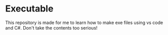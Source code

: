 # Executable
 
This repository is made for me to learn how to make exe files using vs code and C#. Don't take the contents too serious!
